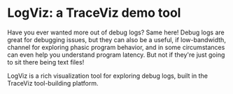 # LogViz: a TraceViz demo tool

Have you ever wanted more out of debug logs?  Same here!  Debug logs are great
for debugging issues, but they can also be a useful, if low-bandwidth, channel
for exploring phasic program behavior, and in some circumstances can even help
you understand program latency.  But not if they're just going to sit there
being text files!

LogViz is a rich visualization tool for exploring debug logs, built in the
TraceViz tool-building platform.  
